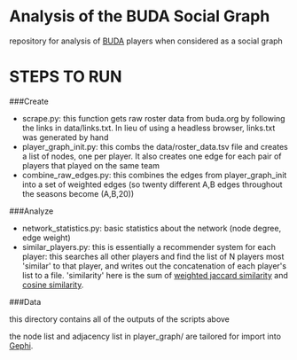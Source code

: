 Analysis of the BUDA Social Graph
=================================

repository for analysis of [BUDA](http://buda.org) players when considered as a social graph

STEPS TO RUN
============

###Create

* scrape.py: this function gets raw roster data from buda.org by following the links in data/links.txt. In lieu of using a headless browser, links.txt was generated by hand
* player_graph_init.py: this combs the data/roster_data.tsv file and creates a list of nodes, one per player. It also creates one edge for each pair of players that played on the same team
* combine_raw_edges.py: this combines the edges from player_graph_init into a set of weighted edges (so twenty different A,B edges throughout the seasons become (A,B,20))

###Analyze

* network_statistics.py: basic statistics about the network (node degree, edge weight)
* similar_players.py: this is essentially a recommender system for each player: this searches all other players and find the list of N players most 'similar' to that player, and writes out the concatenation of each player's list to a file. 'similarity' here is the sum of [weighted jaccard similarity](http://static.googleusercontent.com/media/research.google.com/en/us/pubs/archive/36928.pdf) and [cosine similarity](http://en.wikipedia.org/wiki/Cosine_similarity).

###Data

this directory contains all of the outputs of the scripts above

the node list and adjacency list in player_graph/ are tailored for import into [Gephi](http://gephi.github.io/).
